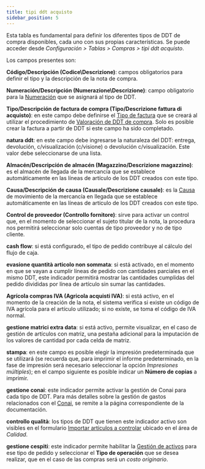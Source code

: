 ```yaml
---
title: tipi ddt acquisto
sidebar_position: 5
---
```


Esta tabla es fundamental para definir los diferentes tipos de DDT de compra disponibles, cada uno con sus propias características. Se puede acceder desde *Configuración > Tablas > Compras > tipi ddt acquisto*.

Los campos presentes son:

**Código/Descripción (Codice\Descrizione)**: campos obligatorios para definir el tipo y la descripción de la nota de compra.

**Numeración/Descripción (Numerazione\Descrizione)**: campo obligatorio para la [Numeración](/docs/configurations/tables/fluentis-numerations) que se asignará al tipo de DDT.

**Tipo/Descripción de factura de compra (Tipo/Descrizione fattura di acquisto)**: en este campo debe definirse el [Tipo de factura](/docs/configurations/tables/purchase/purchase-invoices-type) que se creará al utilizar el procedimiento de [Valoración de DDT de compra](/docs/purchase/purchase-invoices/procedures/purchase-delivery-note-valorization). Solo es posible crear la factura a partir de DDT si este campo ha sido completado.

**natura ddt**: en este campo debe ingresarse la naturaleza del DDT: entrega, devolución, c/visualización (c/visione) o devolución c/visualización. Este valor debe seleccionarse de una lista.

**Almacén/Descripción de almacén (Magazzino/Descrizione magazzino)**: es el almacén de llegada de la mercancía que se establece automáticamente en las líneas de artículo de los DDT creados con este tipo.

**Causa/Descripción de causa (Causale/Descrizione causale)**: es la [Causa](/docs/configurations/tables/logistics/warehouse-templates) de movimiento de la mercancía en llegada que se establece automáticamente en las líneas de artículo de los DDT creados con este tipo.

**Control de proveedor (Controllo fornitore)**: sirve para activar un control que, en el momento de seleccionar el sujeto titular de la nota, la procedura nos permitirá seleccionar solo cuentas de tipo proveedor y no de tipo cliente.

**cash flow**: si está configurado, el tipo de pedido contribuye al cálculo del flujo de caja.

**evasione quantità articolo non sommata**: si está activado, en el momento en que se vayan a cumplir líneas de pedido con cantidades parciales en el mismo DDT, este indicador permitirá mostrar las cantidades cumplidas del pedido divididas por línea de artículo sin sumar las cantidades.

**Agrícola compras IVA (Agricola acquisti IVA)**: si está activo, en el momento de la creación de la nota, el sistema verifica si existe un código de IVA agrícola para el artículo utilizado; si no existe, se toma el código de IVA normal.

**gestione matrici extra data**: si está activo, permite visualizar, en el caso de gestión de artículos con matriz, una pestaña adicional para la imputación de los valores de cantidad por cada celda de matriz.

**stampa**: en este campo es posible elegir la impresión predeterminada que se utilizará (se recuerda que, para imprimir el informe predeterminado, en la fase de impresión será necesario seleccionar la opción *Impresiones múltiples*); en el campo siguiente es posible indicar un **Número de copias** a imprimir.

**gestione conai**: este indicador permite activar la gestión de Conai para cada tipo de DDT. Para más detalles sobre la gestión de gastos relacionados con el [Conai](/docs/sales/sales-flow/conai), se remite a la página correspondiente de la documentación.

**controllo qualità**: los tipos de DDT que tienen este indicador activo son visibles en el formulario [Importar artículos a controlar](/docs/quality/item-control/items-control/item-control-import/) ubicado en el área de *Calidad*.

**gestione cespiti**: este indicador permite habilitar la [Gestión de activos](/docs/finance-area/fixed-assets/general-overview) para ese tipo de pedido y seleccionar el **Tipo de operación** que se desea realizar, que en el caso de las compras será un *costo originario*.
